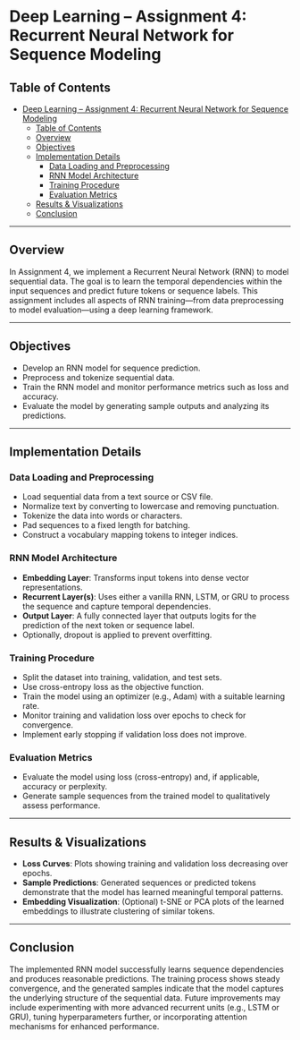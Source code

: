 # Deep Learning – Assignment 4: Recurrent Neural Network for Sequence Modeling

## Table of Contents
- [Deep Learning – Assignment 4: Recurrent Neural Network for Sequence Modeling](#deep-learning--assignment-4-recurrent-neural-network-for-sequence-modeling)
  - [Table of Contents](#table-of-contents)
  - [Overview](#overview)
  - [Objectives](#objectives)
  - [Implementation Details](#implementation-details)
    - [Data Loading and Preprocessing](#data-loading-and-preprocessing)
    - [RNN Model Architecture](#rnn-model-architecture)
    - [Training Procedure](#training-procedure)
    - [Evaluation Metrics](#evaluation-metrics)
  - [Results \& Visualizations](#results--visualizations)
  - [Conclusion](#conclusion)

---

## Overview
In Assignment 4, we implement a Recurrent Neural Network (RNN) to model sequential data. The goal is to learn the temporal dependencies within the input sequences and predict future tokens or sequence labels. This assignment includes all aspects of RNN training—from data preprocessing to model evaluation—using a deep learning framework.

---

## Objectives
- Develop an RNN model for sequence prediction.
- Preprocess and tokenize sequential data.
- Train the RNN model and monitor performance metrics such as loss and accuracy.
- Evaluate the model by generating sample outputs and analyzing its predictions.

---

## Implementation Details

### Data Loading and Preprocessing
- Load sequential data from a text source or CSV file.
- Normalize text by converting to lowercase and removing punctuation.
- Tokenize the data into words or characters.
- Pad sequences to a fixed length for batching.
- Construct a vocabulary mapping tokens to integer indices.

### RNN Model Architecture
- **Embedding Layer**: Transforms input tokens into dense vector representations.
- **Recurrent Layer(s)**: Uses either a vanilla RNN, LSTM, or GRU to process the sequence and capture temporal dependencies.
- **Output Layer**: A fully connected layer that outputs logits for the prediction of the next token or sequence label.
- Optionally, dropout is applied to prevent overfitting.

### Training Procedure
- Split the dataset into training, validation, and test sets.
- Use cross-entropy loss as the objective function.
- Train the model using an optimizer (e.g., Adam) with a suitable learning rate.
- Monitor training and validation loss over epochs to check for convergence.
- Implement early stopping if validation loss does not improve.

### Evaluation Metrics
- Evaluate the model using loss (cross-entropy) and, if applicable, accuracy or perplexity.
- Generate sample sequences from the trained model to qualitatively assess performance.

---

## Results & Visualizations
- **Loss Curves**: Plots showing training and validation loss decreasing over epochs.
- **Sample Predictions**: Generated sequences or predicted tokens demonstrate that the model has learned meaningful temporal patterns.
- **Embedding Visualization**: (Optional) t-SNE or PCA plots of the learned embeddings to illustrate clustering of similar tokens.

---

## Conclusion
The implemented RNN model successfully learns sequence dependencies and produces reasonable predictions. The training process shows steady convergence, and the generated samples indicate that the model captures the underlying structure of the sequential data. Future improvements may include experimenting with more advanced recurrent units (e.g., LSTM or GRU), tuning hyperparameters further, or incorporating attention mechanisms for enhanced performance.